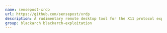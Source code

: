 ```yaml
---
name: sensepost-xrdp
url: https://github.com/sensepost/xrdp
description: A rudimentary remote desktop tool for the X11 protocol exploiting unauthenticated x11 sessions.
group: blackarch blackarch-exploitation
---
```

